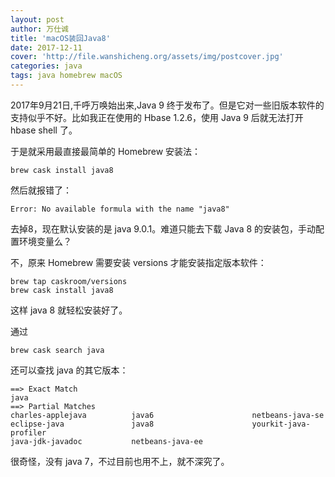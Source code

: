 ```yaml
---
layout: post
author: 万仕诚
title: 'macOS装回Java8'
date: 2017-12-11
cover: 'http://file.wanshicheng.org/assets/img/postcover.jpg'
categories: java
tags: java homebrew macOS
---
```

2017年9月21日,千呼万唤始出来,Java 9 终于发布了。但是它对一些旧版本软件的支持似乎不好。比如我正在使用的 Hbase 1.2.6，使用 Java 9 后就无法打开 hbase shell 了。

于是就采用最直接最简单的 Homebrew 安装法：
```shell
brew cask install java8
```
然后就报错了：
```shell
Error: No available formula with the name "java8"
```
去掉8，现在默认安装的是 java 9.0.1。难道只能去下载 Java 8 的安装包，手动配置环境变量么？

不，原来 Homebrew 需要安装 versions 才能安装指定版本软件：

```shell
brew tap caskroom/versions
brew cask install java8
```
 这样 java 8 就轻松安装好了。

 通过
 ```shell
brew cask search java
 ```
还可以查找 java 的其它版本：
```shell
==> Exact Match
java
==> Partial Matches
charles-applejava          java6                      netbeans-java-se
eclipse-java               java8                      yourkit-java-profiler
java-jdk-javadoc           netbeans-java-ee
```
很奇怪，没有 java 7，不过目前也用不上，就不深究了。
